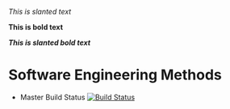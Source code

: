 *This is slanted text*

**This is bold text**

***This is slanted bold text***

# Software Engineering Methods

- Master Build Status [![Build Status](https://travis-ci.org/kevin-chalmers/sem.svg?branch=master)](https://travis-ci.org/BRCDel/sem)